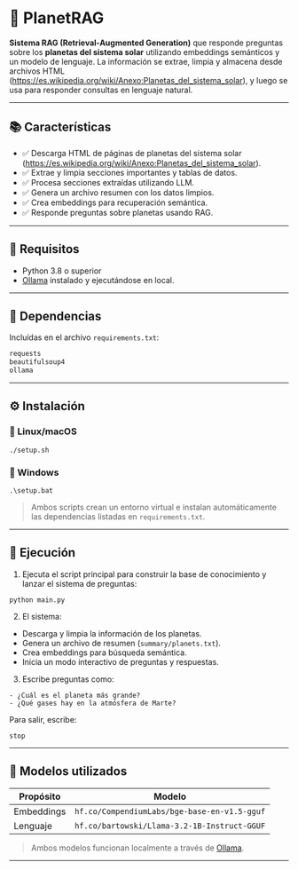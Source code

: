 # 🌌 PlanetRAG

**Sistema RAG (Retrieval-Augmented Generation)** que responde preguntas sobre los **planetas del sistema solar** utilizando embeddings semánticos y un modelo de lenguaje. La información se extrae, limpia y almacena desde archivos HTML (https://es.wikipedia.org/wiki/Anexo:Planetas_del_sistema_solar), y luego se usa para responder consultas en lenguaje natural.

---

## 📚 Características

- ✅ Descarga HTML de páginas de planetas del sistema solar (https://es.wikipedia.org/wiki/Anexo:Planetas_del_sistema_solar).
- ✅ Extrae y limpia secciones importantes y tablas de datos.
- ✅ Procesa secciones extraídas utilizando LLM.
- ✅ Genera un archivo resumen con los datos limpios.
- ✅ Crea embeddings para recuperación semántica.
- ✅ Responde preguntas sobre planetas usando RAG.

---

## 🧰 Requisitos

- Python 3.8 o superior
- [Ollama](https://ollama.com/) instalado y ejecutándose en local.

---

## 🧪 Dependencias

Incluídas en el archivo `requirements.txt`:

```txt
requests
beautifulsoup4
ollama
```

---

## ⚙️ Instalación

### 🔹 Linux/macOS

```
./setup.sh
```

### 🔹 Windows

```
.\setup.bat
```

> Ambos scripts crean un entorno virtual e instalan automáticamente las dependencias listadas en `requirements.txt`.

---

## 🚀 Ejecución

1. Ejecuta el script principal para construir la base de conocimiento y lanzar el sistema de preguntas:

```
python main.py
```

2. El sistema:

- Descarga y limpia la información de los planetas.
- Genera un archivo de resumen (`summary/planets.txt`).
- Crea embeddings para búsqueda semántica.
- Inicia un modo interactivo de preguntas y respuestas.

3. Escribe preguntas como:

```text
- ¿Cuál es el planeta más grande?
- ¿Qué gases hay en la atmósfera de Marte?
```

Para salir, escribe:

```text
stop
```

---

## 🧠 Modelos utilizados

| Propósito       | Modelo                                                             |
|----------------|---------------------------------------------------------------------|
| Embeddings      | `hf.co/CompendiumLabs/bge-base-en-v1.5-gguf`                        |
| Lenguaje        | `hf.co/bartowski/Llama-3.2-1B-Instruct-GGUF`                        |

> Ambos modelos funcionan localmente a través de [Ollama](https://ollama.com/).

---
